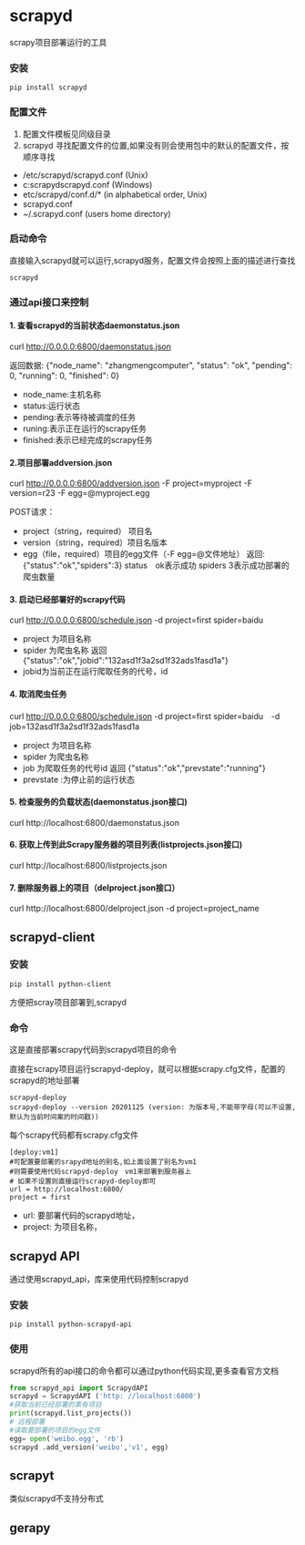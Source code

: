 # scrapyd
scrapy项目部署运行的工具
### 安装
```shell script
pip install scrapyd
```
### 配置文件
1.  配置文件模板见同级目录
2. scrapyd 寻找配置文件的位置,如果没有则会使用包中的默认的配置文件，按顺序寻找
* /etc/scrapyd/scrapyd.conf (Unix)
* c:scrapydscrapyd.conf (Windows)
* etc/scrapyd/conf.d/* (in alphabetical order, Unix)
* scrapyd.conf
* ~/.scrapyd.conf (users home directory)

### 启动命令
直接输入scrapyd就可以运行,scrapyd服务，配置文件会按照上面的描述进行查找
```shell script
scrapyd
```
### 通过api接口来控制
#### 1. 查看scrapyd的当前状态daemonstatus.json
curl http://0.0.0.0:6800/daemonstatus.json

返回数据:
{"node_name": "zhangmengcomputer", "status": "ok", "pending": 0, "running": 0, "finished": 0}
* node_name:主机名称
* status:运行状态
* pending:表示等待被调度的任务
* runing:表示正在运行的scrapy任务
* finished:表示已经完成的scrapy任务
   
#### 2.项目部署addversion.json

curl http://0.0.0.0:6800/addversion.json  -F project=myproject -F version=r23 -F egg=@myproject.egg

POST请求：
* project（string，required） 项目名
* version（string，required）项目名版本
* egg（file，required）项目的egg文件（-F egg=@文件地址）
返回:
    {"status":"ok","spiders":3}
    status　ok表示成功
    spiders 3表示成功部署的爬虫数量
#### 3. 启动已经部署好的scrapy代码
curl http://0.0.0.0:6800/schedule.json  -d project=first spider=baidu
* project 为项目名称
* spider 为爬虫名称
 返回
 {"status":"ok","jobid":"132asd1f3a2sd1f32ads1fasd1a"}
 * jobid为当前正在运行爬取任务的代号，id
#### 4. 取消爬虫任务
curl http://0.0.0.0:6800/schedule.json  -d project=first spider=baidu　-d　job=132asd1f3a2sd1f32ads1fasd1a
* project 为项目名称
* spider 为爬虫名称
* job 为爬取任务的代号id
 返回
 {"status":"ok","prevstate":"running"}
 * prevstate :为停止前的运行状态
#### 5. 检查服务的负载状态(daemonstatus.json接口)

curl http://localhost:6800/daemonstatus.json
#### 6. 获取上传到此Scrapy服务器的项目列表(listprojects.json接口)

curl http://localhost:6800/listprojects.json
#### 7. 删除服务器上的项目（delproject.json接口）

curl http://localhost:6800/delproject.json -d project=project_name
## scrapyd-client
### 安装
```shell script
pip install python-client
```
方便把scray项目部署到,scrapyd
### 命令
这是直接部署scrapy代码到scrapyd项目的命令

直接在scrapy项目运行scrapyd-deploy，就可以根据scrapy.cfg文件，配置的scrapyd的地址部署
```shell script
scrapyd-deploy
scrapyd-deploy --version 20201125 (version: 为版本号,不能带字母(可以不设置,默认为当前时间案的时间戳))
```
每个scrapy代码都有scrapy.cfg文件
```shell script
[deploy:vm1]
#可配置要部署的srapyd地址的别名,如上面设置了别名为vm1
#则需要使用代码scrapyd-deploy　vm1来部署到服务器上
# 如果不设置则直接运行scrapyd-deploy即可
url = http://localhost:6800/
project = first
```
* url: 要部署代码的scrapyd地址，
* project: 为项目名称，
## scrapyd API
通过使用scrapyd_api，库来使用代码控制scrapyd
### 安装
```shell script
pip install python-scrapyd-api
```
### 使用
scrapyd所有的api接口的命令都可以通过python代码实现,更多查看官方文档
```python
from scrapyd_api import ScrapydAPI
scrapyd = ScrapydAPI ('http: //localhost:6800')
#获取当前已经部署的素有项目
print(scrapyd.list_projects())
# 远程部署
#读取要部署的项目的egg文件
egg= open('weibo.egg', 'rb')
scrapyd .add_version('weibo','v1', egg)
```
## scrapyt 
类似scrapyd不支持分布式


## gerapy
